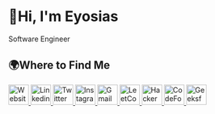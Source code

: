 # 👋Hi, I'm Eyosias
Software Engineer
## 🌍Where to Find Me
<a href="https://www.linkedin.com/in/iyosinator/">
  <img src= "https://upload.wikimedia.org/wikipedia/commons/c/ca/LinkedIn_logo_initials.png" alt="Website" width="40" height="40">
</a>
<a href="https://www.linkedin.com/in/iyosinator/">
  <img src= "https://upload.wikimedia.org/wikipedia/commons/c/ca/LinkedIn_logo_initials.png" alt="Linkedin" width="40" height="40">
</a>
<a href="https://www.linkedin.com/in/iyosinator/">
  <img src= "https://upload.wikimedia.org/wikipedia/commons/c/ca/LinkedIn_logo_initials.png" alt="Twitter" width="40" height="40">
</a>
<a href="https://www.linkedin.com/in/iyosinator/">
  <img src= "https://upload.wikimedia.org/wikipedia/commons/c/ca/LinkedIn_logo_initials.png" alt="Instagram" width="40" height="40">
</a>
<a href="https://www.linkedin.com/in/iyosinator/">
  <img src= "https://upload.wikimedia.org/wikipedia/commons/c/ca/LinkedIn_logo_initials.png" alt="Gmail" width="40" height="40">
</a>
<a href="https://www.linkedin.com/in/iyosinator/">
  <img src= "https://upload.wikimedia.org/wikipedia/commons/c/ca/LinkedIn_logo_initials.png" alt="LeetCode" width="40" height="40">
</a>
<a href="https://www.linkedin.com/in/iyosinator/">
  <img src= "https://upload.wikimedia.org/wikipedia/commons/c/ca/LinkedIn_logo_initials.png" alt="HackerRank" width="40" height="40">
</a>
<a href="https://www.linkedin.com/in/iyosinator/">
  <img src= "https://upload.wikimedia.org/wikipedia/commons/c/ca/LinkedIn_logo_initials.png" alt="CodeForces" width="40" height="40">
</a>
<a href="https://www.linkedin.com/in/iyosinator/">
  <img src= "https://upload.wikimedia.org/wikipedia/commons/c/ca/LinkedIn_logo_initials.png" alt="GeeksforGeeks" width="40" height="40">
</a>







